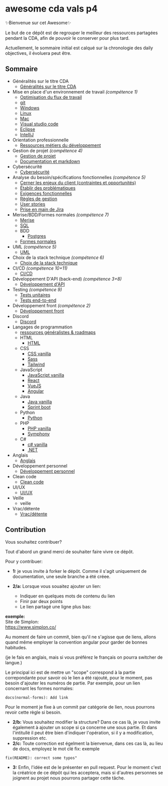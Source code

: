 # awesome cda vals p4

✨Bienvenue sur cet Awesome✨

Le but de ce dépôt est de regrouper le meilleur des ressources partagées pendant la CDA, afin de pouvoir le conserver pour plus tard.

Actuellement, le sommaire initial est calqué sur la chronologie des daily objectives, il évoluera peut être.

## Sommaire
- Généralités sur le titre CDA
    - [Généralités sur le titre CDA](./00-title-generalities/00-01-title-generalities.md)
- Mise en place d'un environnement de travail *(compétence 1)*
    - [Optimisation du flux de travail](./01-work-environment/01-00-optimisation.md)
    - [git](./01-work-environment/01-01-git.md)
    - [Windows](./01-work-environment/01-02-windows.md)
    - [Linux](./01-work-environment/01-03-linux.md)
    - [Mac](./01-work-environment/01-04-mac.md)
    - [Visual studio code](./01-work-environment/01-05-vscode.md)
    - [Eclipse](./01-work-environment/01-06-eclipse.md)
    - [IntelliJ](./01-work-environment/01-07-intellij.md)
- Orientation professionnelle
    - [Ressources métiers du développement](./02-career-guidance/02-01-dev-occupations.md)
- Gestion de projet *(compétence 4)*
    - [Gestion de projet](./03-project-management/03-01-project-management.md)
    - [Documentation et markdown](./03-project-management/03-02-documentation-markdown.md)
- Cybersécurité
    - [Cybersécurité](./04-cybersecurity/04-01-cybersecurity.md)
- Analyse du besoin/spécifications fonctionnelles *(compétence 5)*
    - [Cerner les enjeux du client (contraintes et opportunités)](./05-needs-functional-specifications/05-01-client-issues.md)
    - [Établir des problématiques](./05-needs-functional-specifications/05-02-problematic.md)
    - [Exigences fonctionnelles](./05-needs-functional-specifications/05-03-functional-requirements.md)
    - [Règles de gestion](./05-needs-functional-specifications/05-04-management-rules.md)
    - [User stories](./05-needs-functional-specifications/05-05-user-stories.md)
    - [Prise en main de Jira](./05-needs-functional-specifications/05-06-jira.md)
- Merise/BDD/Formes normales *(compétence 7)*
    - [Merise](./06-merise-ddb-normal-forms/06-01-merise.md)
    - [SQL](./06-merise-ddb-normal-forms/06-02-sql.md)
    - BDD
        - [Postgres](./06-merise-ddb-normal-forms/06-03-ddb.md/postgres.md)
    - [Formes normales](./06-merise-ddb-normal-forms/06-04-normal-forms.md)
- UML *(compétence 5)*
    - [UML](./07-uml/07-01-uml.md)
- Choix de la stack technique *(compétence 6)*
    - [Choix de la stack technique](./08-technical-stack/08-01-technical-stack.md)
- CI/CD *(compétence 10+11)*
    - [CI/CD](./09-ci-cd/09-01-ci-cd.md)
- Développement D'API (back-end) *(compétence 3+8)*
    - [Développement d'API](./10-api-development/10-01-api-development.md)
- Testing *(compétence 9)*
    - [Tests unitaires](./11-testing/11-01-unit-test.md)
    - [Tests end-to-end](./11-testing/11-02-e-2-e-test.md)
- Développement front *(compétence 2)*
    - [Développement front](./12-front-dev/12-01-front-dev.md)
- Discord
    - [Discord](./13-discord/13-01-discord.md)
- Langages de programmation
    - [ressources généralistes & roadmaps](./14-progamming-languages/14-01-generalist-roadmap.md)
    - HTML
        - [HTML](./14-progamming-languages/14-02-html/13-02-01-html-bases.md)
    - CSS
        - [CSS vanilla](./14-progamming-languages/14-03-css/13-03-01-css-vanilla.md)
        - [Sass](./14-progamming-languages/14-03-css/13-03-02-sass.md)
        - [Tailwind](./14-progamming-languages/14-03-css/13-03-03-tailwind.md)
    - JavaScript
        - [JavaScript vanilla](./14-progamming-languages/14-04-js/13-04-01-js-vanilla.md)
        - [React](./14-progamming-languages/14-04-js/13-04-02-react.md)
        - [VueJS](./14-progamming-languages/14-04-js/13-04-03-vuejs.md)
        - [Angular](./14-progamming-languages/14-04-js/13-04-04-angular.md)
    - Java
        - [Java vanilla](./14-progamming-languages/14-05-java/13-05-01-java-vanilla.md)
        - [Sprint boot](./14-progamming-languages/14-05-java/13-05-02-spring-boot.md)
    - Python
        - [Python](./14-progamming-languages/14-06-python/13-06-01-python.md)
    - PHP
        - [PHP vanilla](./14-progamming-languages/14-07-php/13-07-01-php-vanilla.md)
        - [Symphony](./14-progamming-languages/14-07-php/14-07-02-symphony.md)
    - C#
        - [c# vanilla](./14-progamming-languages/14-08-c#/13-08-01-c#-vanilla.md)
        - [.NET](./14-progamming-languages/14-08-c#/13-08-02-dotnet.md)
- Anglais
    - [Anglais](./15-english/15-01-english.md)
- Développement personnel
    - [Développement personnel](./16-personnal-development/16-01-personnal-development.md)
- Clean code
    - [Clean code](./17-clean-code/17-01-clean-code.md)
- UI/UX
    - [UI/UX](./18-ui-ux/18-01-ui-ux.md)
- Veille
    - veille
- Vrac/détente
    - [Vrac/détente](./19-miscellaneous-recreation/19-01-miscellaneous-recreation.md)

## Contribution

Vous souhaitez contribuer?

Tout d'abord un grand merci de souhaiter faire vivre ce dépôt.

Pour y contribuer:
- **1:** je vous invite à forker le dépôt. Comme il s'agit uniquement de documentation, une seule branche a été créee.

- **2/a:** Lorsque vous souaitez ajouter un lien:
    - Indiquer en quelques mots de contenu du lien
    - Finir par deux points
    - Le lien partagé une ligne plus bas:

**exemple:**\
Site de Simplon:\
https://www.simplon.co/

Au moment de faire un commit, bien qu'il ne s'agisse que de liens, allons quand même employer la convention angular pour garder de bonnes habitudes.

(je le fais en anglais, mais si vous préférez le français on pourra switcher de langue.)

Le principal ici est de mettre un "scope" correspond à la partie correpondante pour savoir où le lien a été rajouté, pour le moment, pas besoin d'ajouter les numéros de partie. Par exemple, pour un lien concernant les formes normales:
```
docs(normal-forms): Add link
```
Pour le moment je fixe à un commit par catégorie de lien, nous pourrons revoir cette règle si besoin.
- **2/b:** Vous souhaitez modifier la structure? Dans ce cas là, je vous invite également à ajouter un scope si ça concerne une sous partie. Et dans l'intitullé il peut être bien d'indiquer l'opération, si il y a modification, suppression etc.
- **2/c:** Toute correction est égelment la bienvenue, dans ces cas là, au lieu de docs, employez le mot clé fix:
exemple
```
fix(README): correct some typos"
```

- **3:** Enfin, l'idée est de le présenter en pull request. Pour le moment c'est la créatrice de ce dépôt qui les acceptera, mais si d'autres personnes se joignent au projet nous pourrons partager cette tâche.



